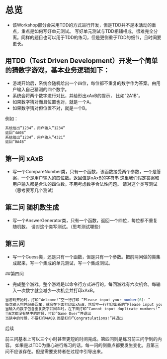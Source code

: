 
# 总览

* 该Workshop部分会采用TDD的方式进行开发，但是TDD并不是本活动的重点，重点是如何写好单元测试。 
  写好单元测试与TDD相辅相成，很难完全分离。同样的题目也可以用于TDD的练习，但是更侧重于TDD的细节，且时间要更长。

## 用TDD（Test Driven Development）开发一个简单的猜数字游戏，基本业务逻辑如下：

* 游戏开始后，系统会随机给出一个四位，每位都不重复的数字作为答案。由用户输入自己猜测的四个数字。
* 系统会将两个数字进行对比，并给形出xAxB的提示， 比如”2A1B”。
* 如果数字猜对而且位置也对，就是一个A。
* 如果数字猜对但位置不对，就是一个B。

例如：
```javascript
系统给出”1234”，用户输入”1234”
返回”4A0B”
系统给出”1234”，用户输入”4321”
返回”0A4B”
```

## 第一问 xAxB

* 写一个CompareNumber类，只有一个函数，该函数接受两个参数，一个是答案，一个是用户输入的四位数。返回值是xAxB的字符串 这里我们假定答案和用户输入都是合法的四位数。不用考虑数字合法性问题。 请对这个类写测试（思考要写几个测试）

## 第二问 随机数生成

* 写一个AnswerGenerator类，只有一个函数，返回一个四位，每位都不重复随机数。 请对这个类写测试。（思考测试哪些）

## 第三问

* 写一个Guess类，还是只有一个函数，但是只有一个参数。把前两问做的类集成起来，写一个集成的单元测试，写一个集成测试。

##第四问

* 完成整个游戏。整个游戏是以命令行方式进行的。每回游戏有六次机会。每输入一次数字就会减少一次机会并打印xAxB。

```javascript
当游戏开始时，打印“Welcome!”空一行打印 “Please input your number(6): “
每次输入完并敲击回车，就会在下面打印出xAxB，然后空一行打印出新的”Please input your number(x): “
当输入的数字包含重复数字并回车时，在下面打印”Cannot input duplicate numbers!”
当6次都没有猜中的时候，打印”Game Over”并退出
当猜中的时候，不要打印4A0B,而是打印”Congratulations!”并退出
```

后续

前三问基本上可以三个小时甚至更短的时间完成。第四问则是练习前三问学到的内容。 
如果是以TDD为重心进行练习的话，每一问的侧重点都要发生变化，且第三问不应该存在。但是需要支持者在过程中引导出来。

